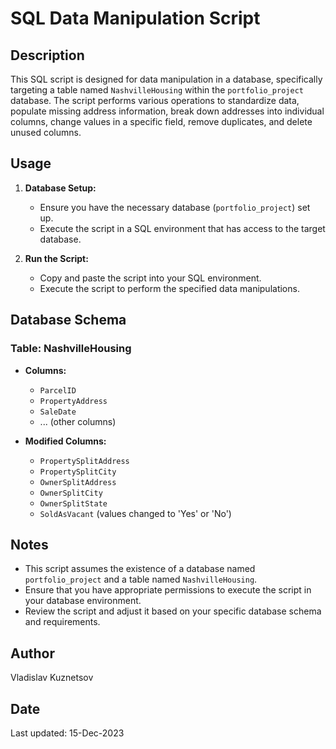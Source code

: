 # SQL Data Manipulation Script

## Description

This SQL script is designed for data manipulation in a database, specifically targeting a table named `NashvilleHousing` within the `portfolio_project` database. The script performs various operations to standardize data, populate missing address information, break down addresses into individual columns, change values in a specific field, remove duplicates, and delete unused columns.

## Usage

1. **Database Setup:**
   - Ensure you have the necessary database (`portfolio_project`) set up.
   - Execute the script in a SQL environment that has access to the target database.

2. **Run the Script:**
   - Copy and paste the script into your SQL environment.
   - Execute the script to perform the specified data manipulations.

## Database Schema

### Table: NashvilleHousing

- **Columns:**
  - `ParcelID`
  - `PropertyAddress`
  - `SaleDate`
  - ... (other columns)

- **Modified Columns:**
  - `PropertySplitAddress`
  - `PropertySplitCity`
  - `OwnerSplitAddress`
  - `OwnerSplitCity`
  - `OwnerSplitState`
  - `SoldAsVacant` (values changed to 'Yes' or 'No')

## Notes

- This script assumes the existence of a database named `portfolio_project` and a table named `NashvilleHousing`.
- Ensure that you have appropriate permissions to execute the script in your database environment.
- Review the script and adjust it based on your specific database schema and requirements.

## Author

Vladislav Kuznetsov

## Date

Last updated: 15-Dec-2023
